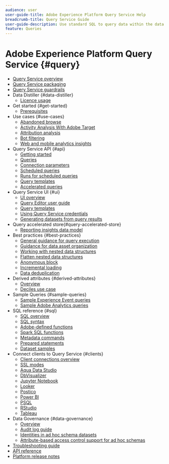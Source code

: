 ```yaml
---
audience: user
user-guide-title: Adobe Experience Platform Query Service Help
breadcrumb-title: Query Service Guide
user-guide-description: Use standard SQL to query data within the data lake in Experience Platform.
feature: Queries
---
```


# Adobe Experience Platform Query Service {#query}

- [Query Service overview](home.md)
- [Query Service packaging](packages.md)
- [Query Service guardrails](guardrails.md)
- Data Distiller {#data-distiller}
  - [Licence usage](data-distiller/licence-usage.md)
- Get started {#get-started}
  - [Prerequisites](get-started/prerequisites.md)
- Use cases {#use-cases}
  - [Abandoned browse](use-cases/abandoned-browse.md)
  - [Activity Analysis With Adobe Target](use-cases/activity-analysis-with-adobe-target.md)
  - [Attribution analysis](use-cases/attribution-analysis.md)
  - [Bot filtering](use-cases/bot-filtering.md)
  - [Web and mobile analytics insights](use-cases/analytics-insights.md)
- Query Service API {#api}
  - [Getting started](api/getting-started.md)
  - [Queries](api/queries.md)
  - [Connection parameters](api/connection-parameters.md)
  - [Scheduled queries](api/scheduled-queries.md)
  - [Runs for scheduled queries](api/runs-scheduled-queries.md)
  - [Query templates](api/query-templates.md)
  - [Accelerated queries](api/accelerated-queries.md)
- Query Service UI {#ui}
  - [UI overview](ui/overview.md)
  - [Query Editor user guide](ui/user-guide.md)
  - [Query templates](ui/query-templates.md)
  - [Using Query Service credentials](ui/credentials.md)
  - [Generating datasets from query results](ui/create-datasets.md)
- Query accelerated store{#query-accelerated-store}
  - [Reporting insights data model](query-accelerated-store/reporting-insights-data-model.md)
- Best practices {#best-practices}
  - [General guidance for query execution](best-practices/writing-queries.md)
  - [Guidance for data asset organization](./best-practices/organize-data-assets.md)
  - [Working with nested data structures](best-practices/nested-data-structures.md)
  - [Flatten nested data structures](best-practices/flatten-nested-data.md)
  - [Anonymous block](best-practices/anonymous-block.md)
  - [Incremental loading](best-practices/incremental-load.md)
  - [Data deduplication](best-practices/deduplication.md)
- Derived attributes {#derived-attributes}
  - [Overview](derived-attributes/overview.md)
  - [Deciles use case](derived-attributes/deciles-use-case.md)
- Sample Queries {#sample-queries}
  - [Sample Experience Event queries](sample-queries/experience-event.md)
  - [Sample Adobe Analytics queries](sample-queries/adobe-analytics.md)
- SQL reference {#sql}
  - [SQL overview](sql/overview.md)
  - [SQL syntax](sql/syntax.md)
  - [Adobe-defined functions](sql/adobe-defined-functions.md)
  - [Spark SQL functions](sql/spark-sql-functions.md)
  - [Metadata commands](sql/metadata.md)
  - [Prepared statements](sql/prepared-statements.md)
  - [Dataset samples](sql/dataset-samples.md)
- Connect clients to Query Service {#clients}
  - [Client connections overview](clients/overview.md)
  - [SSL modes](./clients/ssl-modes.md)
  - [Aqua Data Studio](clients/aqua-data-studio.md)
  - [DbVisualizer](./clients/dbvisulaizer.md)
  - [Jupyter Notebook](clients//jupyter-notebook.md)
  - [Looker](clients/looker.md)
  - [Postico](clients/postico.md)
  - [Power BI](clients/power-bi.md)
  - [PSQL](clients/psql.md)
  - [RStudio](clients/rstudio.md)
  - [Tableau](clients/tableau.md)
- Data Governance {#data-governance}
  - [Overview](data-governance/overview.md)
  - [Audit log guide](data-governance/audit-log-guide.md)
  - [Identities in ad hoc schema datasets](data-governance/ad-hoc-schema-identities.md)
  - [Attribute-based access control support for ad hoc schemas](./data-governance/ad-hoc-schema-labels.md)
- [Troubleshooting guide](troubleshooting-guide.md)
- [API reference](https://www.adobe.io/experience-platform-apis/references/query-service/)
- [Platform release notes](https://www.adobe.com/go/platform-release-notes-en)